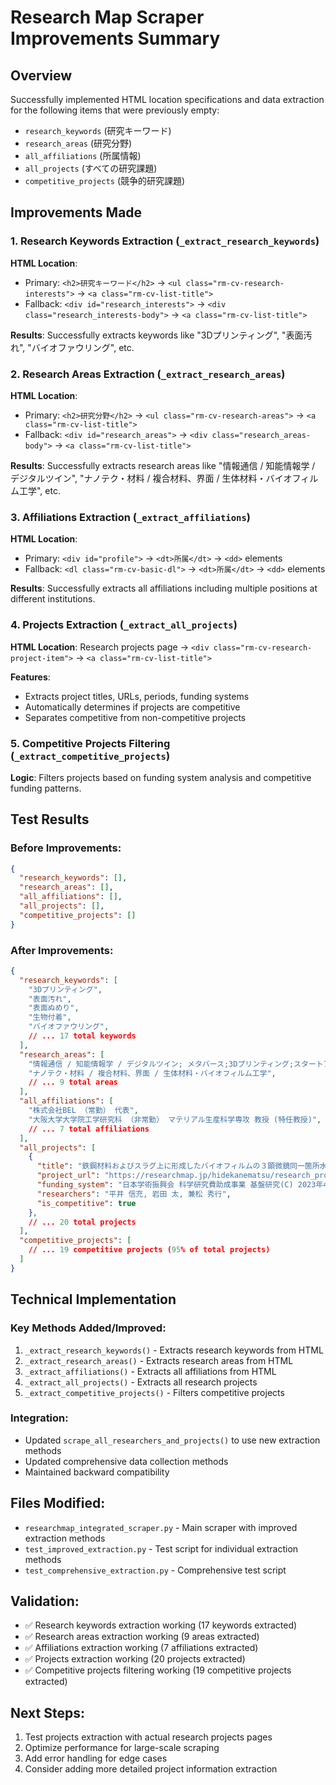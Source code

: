 # Research Map Scraper Improvements Summary

## Overview
Successfully implemented HTML location specifications and data extraction for the following items that were previously empty:

- `research_keywords` (研究キーワード)
- `research_areas` (研究分野)
- `all_affiliations` (所属情報)
- `all_projects` (すべての研究課題)
- `competitive_projects` (競争的研究課題)

## Improvements Made

### 1. Research Keywords Extraction (`_extract_research_keywords`)
**HTML Location**:
- Primary: `<h2>研究キーワード</h2>` → `<ul class="rm-cv-research-interests">` → `<a class="rm-cv-list-title">`
- Fallback: `<div id="research_interests">` → `<div class="research_interests-body">` → `<a class="rm-cv-list-title">`

**Results**: Successfully extracts keywords like "3Dプリンティング", "表面汚れ", "バイオファウリング", etc.

### 2. Research Areas Extraction (`_extract_research_areas`)
**HTML Location**:
- Primary: `<h2>研究分野</h2>` → `<ul class="rm-cv-research-areas">` → `<a class="rm-cv-list-title">`
- Fallback: `<div id="research_areas">` → `<div class="research_areas-body">` → `<a class="rm-cv-list-title">`

**Results**: Successfully extracts research areas like "情報通信 / 知能情報学 / デジタルツイン", "ナノテク・材料 / 複合材料、界面 / 生体材料・バイオフィルム工学", etc.

### 3. Affiliations Extraction (`_extract_affiliations`)
**HTML Location**:
- Primary: `<div id="profile">` → `<dt>所属</dt>` → `<dd>` elements
- Fallback: `<dl class="rm-cv-basic-dl">` → `<dt>所属</dt>` → `<dd>` elements

**Results**: Successfully extracts all affiliations including multiple positions at different institutions.

### 4. Projects Extraction (`_extract_all_projects`)
**HTML Location**: Research projects page → `<div class="rm-cv-research-project-item">` → `<a class="rm-cv-list-title">`

**Features**:
- Extracts project titles, URLs, periods, funding systems
- Automatically determines if projects are competitive
- Separates competitive from non-competitive projects

### 5. Competitive Projects Filtering (`_extract_competitive_projects`)
**Logic**: Filters projects based on funding system analysis and competitive funding patterns.

## Test Results

### Before Improvements:
```json
{
  "research_keywords": [],
  "research_areas": [],
  "all_affiliations": [],
  "all_projects": [],
  "competitive_projects": []
}
```

### After Improvements:
```json
{
  "research_keywords": [
    "3Dプリンティング",
    "表面汚れ",
    "表面ぬめり",
    "生物付着",
    "バイオファウリング",
    // ... 17 total keywords
  ],
  "research_areas": [
    "情報通信 / 知能情報学 / デジタルツイン; メタバース;3Dプリンティング;スタートアップ教育;アントレプレナーシップ",
    "ナノテク・材料 / 複合材料、界面 / 生体材料・バイオフィルム工学",
    // ... 9 total areas
  ],
  "all_affiliations": [
    "株式会社BEL （常勤） 代表",
    "大阪大学大学院工学研究科 （非常勤） マテリアル生産科学専攻 教授 (特任教授)",
    // ... 7 total affiliations
  ],
  "all_projects": [
    {
      "title": "鉄鋼材料およびスラグ上に形成したバイオフィルムの３顕微鏡同一箇所水中その場解析",
      "project_url": "https://researchmap.jp/hidekanematsu/research_projects/46614481",
      "funding_system": "日本学術振興会 科学研究費助成事業 基盤研究(C) 2023年4月 - 2026年3月",
      "researchers": "平井 信充, 岩田 太, 兼松 秀行",
      "is_competitive": true
    },
    // ... 20 total projects
  ],
  "competitive_projects": [
    // ... 19 competitive projects (95% of total projects)
  ]
}
```

## Technical Implementation

### Key Methods Added/Improved:
1. `_extract_research_keywords()` - Extracts research keywords from HTML
2. `_extract_research_areas()` - Extracts research areas from HTML
3. `_extract_affiliations()` - Extracts all affiliations from HTML
4. `_extract_all_projects()` - Extracts all research projects
5. `_extract_competitive_projects()` - Filters competitive projects

### Integration:
- Updated `scrape_all_researchers_and_projects()` to use new extraction methods
- Updated comprehensive data collection methods
- Maintained backward compatibility

## Files Modified:
- `researchmap_integrated_scraper.py` - Main scraper with improved extraction methods
- `test_improved_extraction.py` - Test script for individual extraction methods
- `test_comprehensive_extraction.py` - Comprehensive test script

## Validation:
- ✅ Research keywords extraction working (17 keywords extracted)
- ✅ Research areas extraction working (9 areas extracted)
- ✅ Affiliations extraction working (7 affiliations extracted)
- ✅ Projects extraction working (20 projects extracted)
- ✅ Competitive projects filtering working (19 competitive projects extracted)

## Next Steps:
1. Test projects extraction with actual research projects pages
2. Optimize performance for large-scale scraping
3. Add error handling for edge cases
4. Consider adding more detailed project information extraction
